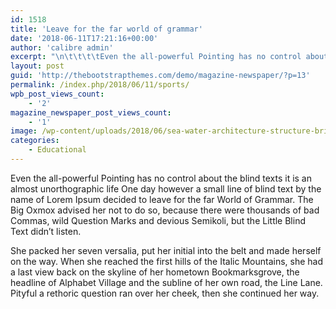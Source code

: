 ```yaml
---
id: 1518
title: 'Leave for the far world of grammar'
date: '2018-06-11T17:21:16+00:00'
author: 'calibre admin'
excerpt: "\n\t\t\t\tEven the all-powerful Pointing has no control about the blind texts it is an almost unorthographic life One day however a small line of blind text by the name of Lorem Ipsum decided to leave for the far World of Grammar. The Big Oxmox advised her not to do so, because there were thousands of bad Commas, wild Question Marks and devious Semikoli, but the Little Blind Text didn’t listen.\t\t"
layout: post
guid: 'http://thebootstrapthemes.com/demo/magazine-newspaper/?p=13'
permalink: /index.php/2018/06/11/sports/
wpb_post_views_count:
    - '2'
magazine_newspaper_post_views_count:
    - '1'
image: /wp-content/uploads/2018/06/sea-water-architecture-structure-bridge-skyline-1409290-pxhere.com_.jpg
categories:
    - Educational
---
```


Even the all-powerful Pointing has no control about the blind texts it is an almost unorthographic life One day however a small line of blind text by the name of Lorem Ipsum decided to leave for the far World of Grammar. The Big Oxmox advised her not to do so, because there were thousands of bad Commas, wild Question Marks and devious Semikoli, but the Little Blind Text didn’t listen.

She packed her seven versalia, put her initial into the belt and made herself on the way. When she reached the first hills of the Italic Mountains, she had a last view back on the skyline of her hometown Bookmarksgrove, the headline of Alphabet Village and the subline of her own road, the Line Lane. Pityful a rethoric question ran over her cheek, then she continued her way.